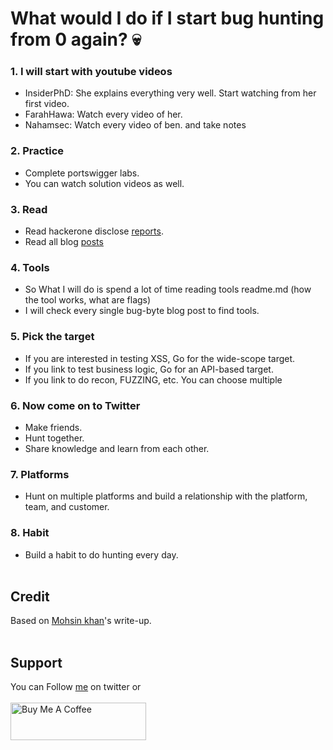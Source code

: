 # What would I do if I start bug hunting from 0 again? 💀

### 1. I will start with youtube videos
- InsiderPhD: She explains everything very well. Start watching from her first video.
- FarahHawa: Watch every video of her.
- Nahamsec: Watch every video of ben. and take notes

### 2. Practice
- Complete portswigger labs.
- You can watch solution videos as well.

### 3. Read
- Read hackerone disclose [reports](https://hackerone.com/hacktivity).
- Read all blog [posts](https://pentester.land/list-of-bug-bounty-writeups.html) 

### 4. Tools
- So What I will do is spend a lot of time reading tools readme.md (how the tool works, what are flags)
- I will check every single bug-byte blog post to find tools.

### 5. Pick the target
- If you are interested in testing XSS, Go for the wide-scope target.
- If you link to test business logic, Go for an API-based target.
- If you link to do recon, FUZZING, etc. You can choose multiple

### 6. Now come on to Twitter
- Make friends.
- Hunt together.
- Share knowledge and learn from each other.

### 7. Platforms
- Hunt on multiple platforms and build a relationship with the platform, team, and customer.

### 8. Habit
- Build a habit to do hunting every day.
<br>&nbsp;

## Credit
Based on [Mohsin khan](https://mokhansec.medium.com/what-would-i-do-if-i-start-bug-hunting-from-0-again-79c7fa78b789)'s write-up.
<br>&nbsp;

## Support
You can Follow [me](https://twitter.com/MeAsHacker_HNA) on twitter or
<br><br><a href="https://www.buymeacoffee.com/NafisiAslH" target="_blank"><img src="https://cdn.buymeacoffee.com/buttons/v2/default-yellow.png" alt="Buy Me A Coffee" style="height: 60px !important;width: 217px !important;" ></a>
